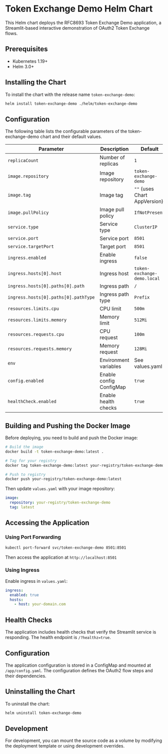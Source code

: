 # Token Exchange Demo Helm Chart

This Helm chart deploys the RFC8693 Token Exchange Demo application, a Streamlit-based interactive demonstration of OAuth2 Token Exchange flows.

## Prerequisites

- Kubernetes 1.19+
- Helm 3.0+

## Installing the Chart

To install the chart with the release name `token-exchange-demo`:

```bash
helm install token-exchange-demo ./helm/token-exchange-demo
```

## Configuration

The following table lists the configurable parameters of the token-exchange-demo chart and their default values.

| Parameter | Description | Default |
|-----------|-------------|---------|
| `replicaCount` | Number of replicas | `1` |
| `image.repository` | Image repository | `token-exchange-demo` |
| `image.tag` | Image tag | `""` (uses Chart AppVersion) |
| `image.pullPolicy` | Image pull policy | `IfNotPresent` |
| `service.type` | Service type | `ClusterIP` |
| `service.port` | Service port | `8501` |
| `service.targetPort` | Target port | `8501` |
| `ingress.enabled` | Enable ingress | `false` |
| `ingress.hosts[0].host` | Ingress host | `token-exchange-demo.local` |
| `ingress.hosts[0].paths[0].path` | Ingress path | `/` |
| `ingress.hosts[0].paths[0].pathType` | Ingress path type | `Prefix` |
| `resources.limits.cpu` | CPU limit | `500m` |
| `resources.limits.memory` | Memory limit | `512Mi` |
| `resources.requests.cpu` | CPU request | `100m` |
| `resources.requests.memory` | Memory request | `128Mi` |
| `env` | Environment variables | See values.yaml |
| `config.enabled` | Enable config ConfigMap | `true` |
| `healthCheck.enabled` | Enable health checks | `true` |

## Building and Pushing the Docker Image

Before deploying, you need to build and push the Docker image:

```bash
# Build the image
docker build -t token-exchange-demo:latest .

# Tag for your registry
docker tag token-exchange-demo:latest your-registry/token-exchange-demo:latest

# Push to registry
docker push your-registry/token-exchange-demo:latest
```

Then update `values.yaml` with your image repository:

```yaml
image:
  repository: your-registry/token-exchange-demo
  tag: latest
```

## Accessing the Application

### Using Port Forwarding

```bash
kubectl port-forward svc/token-exchange-demo 8501:8501
```

Then access the application at `http://localhost:8501`

### Using Ingress

Enable ingress in `values.yaml`:

```yaml
ingress:
  enabled: true
  hosts:
    - host: your-domain.com
```

## Health Checks

The application includes health checks that verify the Streamlit service is responding. The health endpoint is `/?healthz=true`.

## Configuration

The application configuration is stored in a ConfigMap and mounted at `/app/config.yaml`. The configuration defines the OAuth2 flow steps and their dependencies.

## Uninstalling the Chart

To uninstall the chart:

```bash
helm uninstall token-exchange-demo
```

## Development

For development, you can mount the source code as a volume by modifying the deployment template or using development overrides.